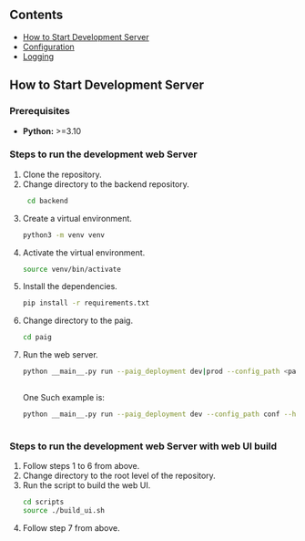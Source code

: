 ## Contents
- [How to Start Development Server](#developmentserver)
- [Configuration](#configuration)
- [Logging](#logging)

## How to Start Development Server <a name="developmentserver"></a>
### Prerequisites
* **Python:** >=3.10

### Steps to run the development web Server
1. Clone the repository.
2. Change directory to the backend repository.
   ```bash
    cd backend
    ```
3. Create a virtual environment.
    ```bash
    python3 -m venv venv
    ```
4. Activate the virtual environment.
    ```bash
    source venv/bin/activate
    ```
5. Install the dependencies.
    ```bash
    pip install -r requirements.txt
    ```
6. Change directory to the paig.
    ```bash
    cd paig
    ```
7. Run the web server.
     ```bash
    python __main__.py run --paig_deployment dev|prod --config_path <path to config folder> --host <host_ip> --port <port>
        
     ```
     One Such example is:
     ```bash
     python __main__.py run --paig_deployment dev --config_path conf --host "localhost" --port 9090
        
     ```

### Steps to run the development web Server with web UI build
1. Follow steps 1 to 6 from above.
2. Change directory to the root level of the repository.
3. Run the script to build the web UI.
    ```bash
    cd scripts
    source ./build_ui.sh
    ```
4. Follow step 7 from above.